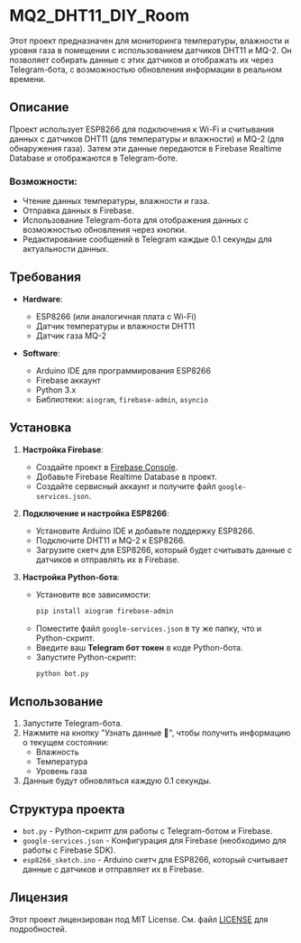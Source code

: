 # MQ2_DHT11_DIY_Room

Этот проект предназначен для мониторинга температуры, влажности и уровня газа в помещении с использованием датчиков DHT11 и MQ-2. Он позволяет собирать данные с этих датчиков и отображать их через Telegram-бота, с возможностью обновления информации в реальном времени.

## Описание

Проект использует ESP8266 для подключения к Wi-Fi и считывания данных с датчиков DHT11 (для температуры и влажности) и MQ-2 (для обнаружения газа). Затем эти данные передаются в Firebase Realtime Database и отображаются в Telegram-боте.

### Возможности:
- Чтение данных температуры, влажности и газа.
- Отправка данных в Firebase.
- Использование Telegram-бота для отображения данных с возможностью обновления через кнопки.
- Редактирование сообщений в Telegram каждые 0.1 секунды для актуальности данных.

## Требования

- **Hardware**:
  - ESP8266 (или аналогичная плата с Wi-Fi)
  - Датчик температуры и влажности DHT11
  - Датчик газа MQ-2
  
- **Software**:
  - Arduino IDE для программирования ESP8266
  - Firebase аккаунт
  - Python 3.x
  - Библиотеки: `aiogram`, `firebase-admin`, `asyncio`

## Установка

1. **Настройка Firebase**:
   - Создайте проект в [Firebase Console](https://console.firebase.google.com/).
   - Добавьте Firebase Realtime Database в проект.
   - Создайте сервисный аккаунт и получите файл `google-services.json`.

2. **Подключение и настройка ESP8266**:
   - Установите Arduino IDE и добавьте поддержку ESP8266.
   - Подключите DHT11 и MQ-2 к ESP8266.
   - Загрузите скетч для ESP8266, который будет считывать данные с датчиков и отправлять их в Firebase.

3. **Настройка Python-бота**:
   - Установите все зависимости:
     ```bash
     pip install aiogram firebase-admin
     ```
   - Поместите файл `google-services.json` в ту же папку, что и Python-скрипт.
   - Введите ваш **Telegram бот токен** в коде Python-бота.
   - Запустите Python-скрипт:
     ```bash
     python bot.py
     ```

## Использование

1. Запустите Telegram-бота.
2. Нажмите на кнопку "Узнать данные 💾", чтобы получить информацию о текущем состоянии:
   - Влажность
   - Температура
   - Уровень газа
3. Данные будут обновляться каждую 0.1 секунды.

## Структура проекта

- `bot.py` - Python-скрипт для работы с Telegram-ботом и Firebase.
- `google-services.json` - Конфигурация для Firebase (необходимо для работы с Firebase SDK).
- `esp8266_sketch.ino` - Arduino скетч для ESP8266, который считывает данные с датчиков и отправляет их в Firebase.

## Лицензия

Этот проект лицензирован под MIT License. См. файл [LICENSE](LICENSE) для подробностей.
